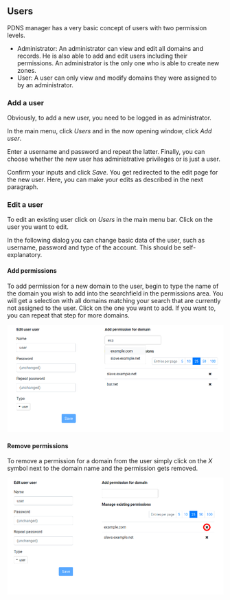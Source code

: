 ## Users

PDNS manager has a very basic concept of users with two permission
levels.

* Administrator: An administrator can view and edit all domains and
records. He is also able to add and edit users including their
permissions. An administrator is the only one who is able to create new
zones.
* User: A user can only view and modify domains they were assigned to by
an administrator.

### Add a user

Obviously, to add a new user, you need to be logged in as administrator.

In the main menu, click *Users* and in the now opening window, click *Add user*.

Enter a username and password and repeat the latter. Finally, you can
choose whether the new user has administrative privileges or is just a
user.

Confirm your inputs and click *Save*. You get redirected to the edit
page for the new user. Here, you can make your edits as described in the
next paragraph.

### Edit a user

To edit an existing user click on *Users* in the main menu bar. Click
on the user you want to edit.

In the following dialog you can change basic data of the user, such as
username, password and type of the account. This should be
self-explanatory.

#### Add permissions

To add permission for a new domain to the user, begin to type the name
of the domain you wish to add into the searchfield in the permissions
area. You will get a selection with all domains matching your search
that are currently not assigned to the user. Click on the one you want to
add. If you want to, you can repeat that step for more domains.

![Screenshot](img/users.md/screenshot_1.png)

#### Remove permissions

To remove a permission for a domain from the user simply click on the
*X* symbol next to the domain name and the permission gets removed.

![Screenshot](img/users.md/screenshot_2.png)
